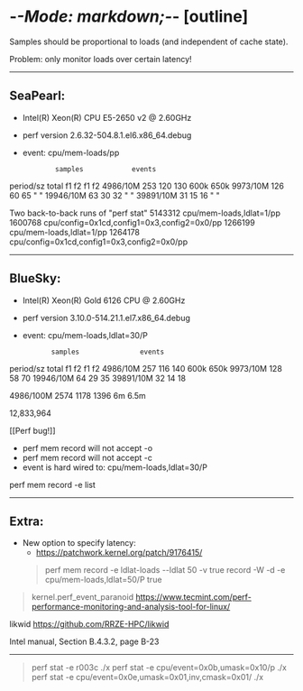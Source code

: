 -*-Mode: markdown;-*- [outline]
=============================================================================

Samples should be proportional to loads (and independent of cache state).

Problem: only monitor loads over certain latency!

-----------------------------------------------------------------------------
SeaPearl:
-----------------------------------------------------------------------------
- Intel(R) Xeon(R) CPU E5-2650 v2 @ 2.60GHz
- perf version 2.6.32-504.8.1.el6.x86_64.debug
- event: cpu/mem-loads/pp


              samples            events
period/sz     total    f1    f2    f1    f2
  4986/10M     253    120   130   600k  650k
  9973/10M     126     60    65     "     "
 19946/10M      63     30    32     "     "
 39891/10M      31     15    16     "     "


Two back-to-back runs of "perf stat"
  5143312 cpu/mem-loads,ldlat=1/pp
  1600768 cpu/config=0x1cd,config1=0x3,config2=0x0/pp
  1266199 cpu/mem-loads,ldlat=1/pp
  1264178 cpu/config=0x1cd,config1=0x3,config2=0x0/pp


-----------------------------------------------------------------------------
BlueSky:
-----------------------------------------------------------------------------
- Intel(R) Xeon(R) Gold 6126 CPU @ 2.60GHz
- perf version 3.10.0-514.21.1.el7.x86_64.debug
- event: cpu/mem-loads,ldlat=30/P

             samples               events
period/sz     total    f1    f2     f1    f2
  4986/10M     257    116   140    600k  650k
  9973/10M     128     58    70
 19946/10M      64     29    35
 39891/10M      32     14    18

  4986/100M   2574   1178  1396      6m  6.5m

  12,833,964
  

[[Perf bug!]]
  - perf mem record will not accept -o
  - perf mem record will not accept -c
  - event is hard wired to: cpu/mem-loads,ldlat=30/P

perf mem record -e list

-----------------------------------------------------------------------------
Extra:
-----------------------------------------------------------------------------

* New option to specify latency:
  - https://patchwork.kernel.org/patch/9176415/
  > perf mem record -e ldlat-loads --ldlat 50 -v true
  > record -W -d -e cpu/mem-loads,ldlat=50/P true

> kernel.perf_event_paranoid
https://www.tecmint.com/perf-performance-monitoring-and-analysis-tool-for-linux/

likwid
https://github.com/RRZE-HPC/likwid

Intel manual, Section B.4.3.2, page B-23

-----------------------------------------------------------------------------

> perf stat -e r003c ./x
> perf stat -e cpu/event=0x0b,umask=0x10/p ./x
> perf stat -e cpu/event=0x0e,umask=0x01,inv,cmask=0x01/ ./x
